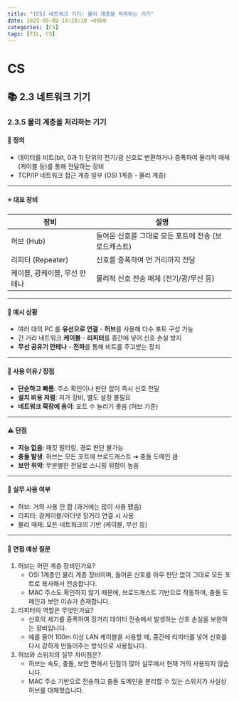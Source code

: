 ```yaml
---
title: "[CS] 네트워크 기기: 물리 계층을 처리하는 기기"
date: 2025-05-09 14:29:20 +0900
categories: [CS]
tags: [TIL, CS]
---
```

# CS
## 📚 2.3 네트워크 기기

### 2.3.5 물리 계층을 처리하는 기기

#### 📘 정의
- 데이터를 비트(bit, 0과 1) 단위의 전기/광 신호로 변환하거나 증폭하여 물리적 매체(케이블 등)를 통해 전달하는 장비
- TCP/IP 네트워크 접근 계층 일부 (OSI 1계층 - 물리 계층)

---

#### ⭐️ 대표 장비

| 장비                | 설명                             |
|-------------------|--------------------------------|
| 허브 (Hub)          | 들어온 신호를 그대로 모든 포트에 전송 (브로드캐스트) |
| 리피터 (Repeater)    | 신호를 증폭하여 먼 거리까지 전달             |
| 케이블, 광케이블, 무선 안테나 | 물리적 신호 전송 매체 (전기/광/무선 등)       |


---

#### 📌 예시 상황
- 여러 대의 PC 를 **유선으로 연결** - **허브**를 사용해 다수 포트 구성 가능
- 긴 거리 네트워크 **케이블** - **리피터**를 중간에 넣어 신호 손실 방지
- **무선 공유기 안테나** - **전파**를 통해 비트를 주고받는 장치

---

#### 🎯 사용 이유 / 장점
- **단순하고 빠름**: 주소 확인이나 판단 없이 즉시 신호 전달
- **설치 비용 저렴**: 저가 장비, 별도 설정 불필요
- **네트워크 확장에 용이**: 포트 수 늘리기 좋음 (허브 기준)

---

#### ⚠️ 단점
- **지능 없음**: 패킷 필터링, 경로 판단 불가능
- **충돌 발생**: 허브는 모든 포트에 브로드캐스트 ➔ 충돌 도메인 큼
- **보안 취약**: 무분별한 전달로 스니핑 위험이 높음

---

#### 🏢 실무 사용 여부
- 허브: 거의 사용 안 함 (과거에는 많이 사용 됐음)
- 리피터: 광케이블/이더넷 장거리 연결 시 사용
- 물리 매체: 모든 네트워크의 기반 (케이블, 무선 등)

---

#### 🎤 면접 예상 질문
1. 허브는 어떤 계층 장비인가요?
   - OSI 1계층인 물리 계층 장비이며, 들어온 신호를 아무 판단 없이 그대로 모든 포트로 복사해서 전송합니다.
   - MAC 주소도 확인하지 않기 때문에, 브로드캐스트 기반으로 작동하며, 충돌 도메인과 보안 이슈가 존재합니다.
2. 리피터의 역할은 무엇인가요?
   - 신호의 세기를 증폭하여 장거리 데이터 전송에서 발생하는 신호 손실을 보완하는 장비입니다.
   - 예를 들어 100m 이상 LAN 케이블을 사용할 때, 중간에 리피터를 넣어 신호를 다시 강하게 만들어주는 방식으로 사용됩니다.
3. 허브와 스위치의 실무 차이점은?
   - 허브는 속도, 충돌, 보안 면에서 단점이 많아 실무에서 현재 거의 사용되지 않습니다.
   - MAC 주소 기반으로 전송하고 충돌 도메인을 분리할 수 있는 스위치가 사실상 허브를 대체했습니다.
